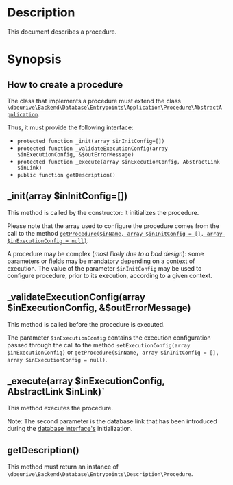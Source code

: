 # Description

This document describes a procedure.

# Synopsis

## How to create a procedure

The class that implements a procedure must extend the class [`\dbeurive\Backend\Database\Entrypoints\Application\Procedure\AbstractApplication`](https://github.com/dbeurive/backend/blob/master/src/Database/Entrypoints/Application/Procedure/AbstractApplication.php).

Thus, it must provide the following interface:

* `protected function _init(array $inInitConfig=[])`
* `protected function _validateExecutionConfig(array $inExecutionConfig, &$outErrorMessage)`
* `protected function _execute(array $inExecutionConfig, AbstractLink $inLink)`    
* `public function getDescription()`
    
## _init(array $inInitConfig=[])

This method is called by the constructor: it initializes the procedure.

Please note that the array used to configure the procedure comes from the call to the method [`getProcedure($inName, array $inInitConfig = [], array $inExecutionConfig = null)`](https://github.com/dbeurive/backend/blob/master/src/Database/DatabaseInterface.php).

A procedure may be complex (*most likely due to a bad design*): some parameters or fields may be mandatory depending on a context of execution.
The value of the parameter `$inInitConfig` may be used to configure procedure, prior to its execution, according to a given context.
    
## _validateExecutionConfig(array $inExecutionConfig, &$outErrorMessage)

This method is called before the procedure is executed.

The parameter `$inExecutionConfig` contains the execution configuration passed through the call to the method `setExecutionConfig(array $inExecutionConfig)` or `getProcedure($inName, array $inInitConfig = [], array $inExecutionConfig = null)`.

## _execute(array $inExecutionConfig, AbstractLink $inLink)`

This method executes the procedure.

Note: The second parameter is the database link that has been introduced during the [database interface's](https://github.com/dbeurive/backend/tree/master/src/Database) initialization.

## getDescription()

This method must return an instance of `\dbeurive\Backend\Database\Entrypoints\Description\Procedure`.



